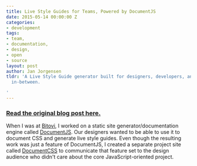 ```yaml
---
title: Live Style Guides for Teams, Powered by DocumentJS
date: 2015-05-14 00:00:00 Z
categories:
- development
tags:
- team,
- documentation,
- design,
- open
- source
layout: post
author: Jan Jorgensen
tldr: 'A Live Style Guide generator built for designers, developers, and everyone
  in-between.

'
---
```


### [Read the original blog post here.](http://blog.bitovi.com/live-style-guide-documentjs-documentcss/)

When I was at [Bitovi](bitovi.com), I worked on a static site generator/documentation engine called [DocumentJS](documentjs.com). Our designers wanted to be able to use it to document CSS and generate live style guides. Even though the resulting work was just a feature of DocumentJS, I created a separate project site called [DocumentCSS](documentcss.com) to communicate that feature set to the design audience who didn't care about the core JavaScript-oriented project.
